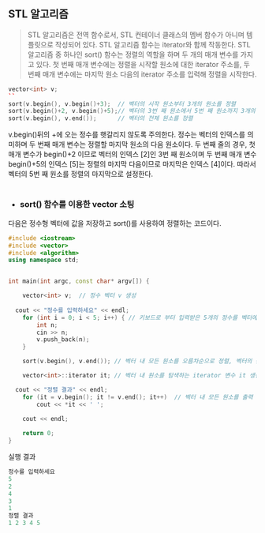 ## STL 알고리즘

> STL 알고리즘은 전역 함수로서, STL 컨테이너 클래스의 멤버 함수가 아니며 템플릿으로 작성되어 있다. STL 알고리즘 함수는 iterator와 함께 작동한다.
> STL 알고리즘 중 하나인 sort() 함수는 정렬의 역할을 하며 두 개의 매개 변수를 가지고 있다. 첫 번째 매개 변수에는 정렬을 시작할 원소에 대한 iterator 주소를,
> 두 번째 매개 변수에는 마지막 원소 다음의 iterator 주소를 입력해 정렬을 시작한다.

```c++
vector<int> v;
``
sort(v.begin(), v.begin()+3);  // 벡터의 시작 원소부터 3개의 원소를 정렬
sort(v.begin()+2, v.begin()+5);// 벡터의 3번 째 원소에서 5번 째 원소까지 3개의 원소를 정렬
sort(v.begin(), v.end());      // 벡터의 전체 원소를 정렬
```
v.begin()뒤의 +에 오는 정수를 햇갈리지 않도록 주의한다. 정수는 벡터의 인덱스를 의미하며 두 번째 매개 변수는 정렬할 마지막 원소의 다음 원소이다. 
두 번째 줄의 경우, 첫 매개 변수가 begin()+2 이므로 벡터의 인덱스 [2]인 3번 째 원소이며 두 번째 매개 변수 begin()+5의 인덱스 [5]는 정렬의 마지막 다음이므로 
마지막은 인덱스 [4]이다. 따라서 벡터의 5번 째 원소를 정렬의 마지막으로 설정한다.

#

+ ### sort() 함수를 이용한 vector 소팅

다음은 정수형 벡터에 값을 저장하고 sort()를 사용하여 정렬하는 코드이다.

```c++
#include <iostream>
#include <vector>
#include <algorithm>
using namespace std;


int main(int argc, const char* argv[]) {

	vector<int> v;  // 정수 벡터 v 생성
  
  cout << "정수를 입력하세요" << endl;
	for (int i = 0; i < 5; i++) { // 키보드로 부터 입력받은 5개의 정수를 벡터에 저장
		int n;
		cin >> n;
		v.push_back(n);
	}

	sort(v.begin(), v.end()); // 벡터 내 모든 원소를 오름차순으로 정렬, 벡터의 원소 순서를 변경

	vector<int>::iterator it; // 벡터 내 원소를 탐색하는 iterator 변수 it 생성

  cout << "정렬 결과" << endl;
	for (it = v.begin(); it != v.end(); it++)  // 벡터 내 모든 원소를 출력
		cout << *it << ' ';
	
	cout << endl;

	return 0;
}
```
실행 결과
```c++
정수를 입력하세요
5
2
4
3
1
정렬 결과
1 2 3 4 5
```



